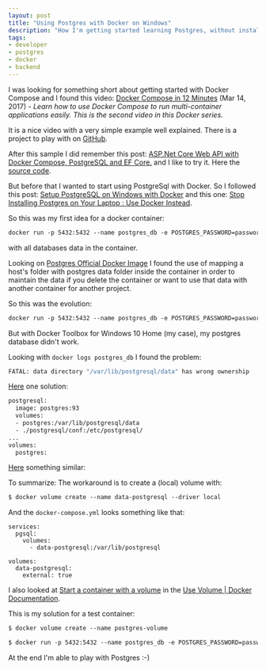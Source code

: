 ```yaml
---
layout: post
title: "Using Postgres with Docker on Windows"
description: "How I'm getting started learning Postgres, without installing it on my machine but using Docker instead"
tags:
- developer
- postgres
- docker
- backend
---
```


I was looking for something short about getting started with Docker Compose and I found this video: [Docker Compose in 12 Minutes](https://www.youtube.com/watch?v=Qw9zlE3t8Ko) (Mar 14, 2017) - *Learn how to use Docker Compose to run multi-container applications easily. This is the second video in this Docker series.*

It is a nice video with a very simple example well explained. There is a project to play with on [GitHub](https://github.com/jakewright/tutorials/tree/master/docker/02-docker-compose).

After this sample I did remember this post: [ASP.Net Core Web API with Docker Compose, PostgreSQL and EF Core.](https://medium.com/front-end-weekly/net-core-web-api-with-docker-compose-postgresql-and-ef-core-21f47351224f) and I like to try it. Here the [source code](https://github.com/rajvirtual/docker-aspnetcore-postgresql).

But before that I wanted to start using PostgreSql with Docker. So I followed this post: [Setup PostgreSQL on Windows with Docker](https://elanderson.net/2018/02/setup-postgresql-on-windows-with-docker/) and this one: [Stop Installing Postgres on Your Laptop : Use Docker Instead](https://blog.dahanne.net/2015/01/19/stop-installing-postgres-on-your-laptop-use-docker-instead/).

So this was my first idea for a docker container:

```dockerfile
docker run -p 5432:5432 --name postgres_db -e POSTGRES_PASSWORD=password -d postgres
```

with all databases data in the container.

Looking on [Postgres Official Docker Image](https://hub.docker.com/_/postgres/) I found the use of mapping a host's folder with postgres data folder inside the container in order to maintain the data if you delete the container or want to use that data with another container for another project.

So this was the evolution:

```dockerfile
docker run -p 5432:5432 --name postgres_db -e POSTGRES_PASSWORD=password -v /c/Users/myuser/DockerProjects/postgres/postgres_db:/var/lib/postgresql/data -d postgres
```

But with Docker Toolbox for Windows 10 Home (my case), my postgres database didn't work.

Looking with `docker logs postgres_db` I found the problem:

```bash
FATAL: data directory "/var/lib/postgresql/data" has wrong ownership
```

[Here](https://github.com/docker-library/postgres/issues/435) one solution:


```dockerfile	
postgresql:
  image: postgres:93
  volumes:
  - postgres:/var/lib/postgresql/data
  - ./postgresql/conf:/etc/postgresql/
...
volumes:
  postgres:
```

[Here](https://github.com/cytopia/devilbox/issues/175) something similar:

To summarize: The workaround is to create a (local) volume with:

```dockerfile
$ docker volume create --name data-postgresql --driver local
```

And the `docker-compose.yml` looks something like that:

```
services:
  pgsql:
    volumes:
      - data-postgresql:/var/lib/postgresql

volumes:
  data-postgresql:
    external: true
```

I also looked at [Start a container with a volume](https://docs.docker.com/storage/volumes/#start-a-container-with-a-volume) in the [Use Volume | Docker Documentation](https://docs.docker.com/storage/volumes/).


This is my solution for a test container:

```dockerfile
$ docker volume create --name postgres-volume

$ docker run -p 5432:5432 --name postgres_db -e POSTGRES_PASSWORD=password -v postgres-volume:/var/lib/postgresql/data -d postgres
```

At the end I'm able to play with Postgres :-)